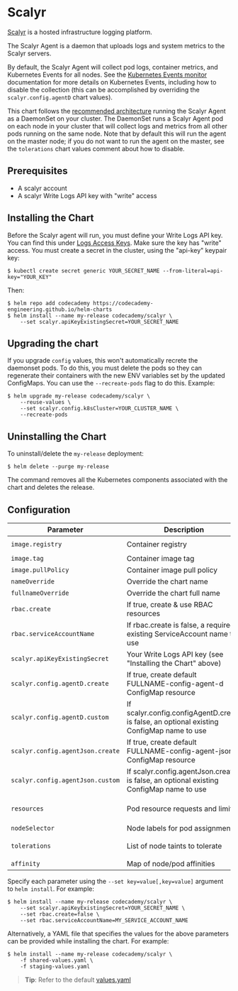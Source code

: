 # Scalyr

[Scalyr](https://www.scalyr.com/) is a hosted infrastructure logging platform.

The Scalyr Agent is a daemon that uploads logs and system metrics to the Scalyr servers.

By default, the Scalyr Agent will collect pod logs, container metrics, and Kubernetes Events for all nodes. See the [Kubernetes Events monitor](https://www.scalyr.com/help/monitors/kubernetes-events) documentation for more details on Kubernetes Events, including how to disable the collection (this can be accomplished by overriding the `scalyr.config.agentD` chart values).

This chart follows the [recommended architecture](https://www.scalyr.com/help/install-agent-kubernetes) running the Scalyr Agent as a DaemonSet on your cluster. The DaemonSet runs a Scalyr Agent pod on each node in your cluster that will collect logs and metrics from all other pods running on the same node. Note that by default this will run the agent on the master node; if you do not want to run the agent on the master, see the `tolerations` chart values comment about how to disable.

## Prerequisites

- A scalyr account
- A scalyr Write Logs API key with "write" access

## Installing the Chart

Before the Scalyr agent will run, you must define your Write Logs API key. You can find this under [Logs Access Keys](https://www.scalyr.com/keys). Make sure the key has "write" access. You must create a secret in the cluster, using the "api-key" keypair key:

```console
$ kubectl create secret generic YOUR_SECRET_NAME --from-literal=api-key="YOUR_KEY"
```

Then:

```console
$ helm repo add codecademy https://codecademy-engineering.github.io/helm-charts
$ helm install --name my-release codecademy/scalyr \
    --set scalyr.apiKeyExistingSecret=YOUR_SECRET_NAME
```

## Upgrading the chart

If you upgrade `config` values, this won't automatically recrete the daemonset pods. To do this, you must delete the pods so they can regenerate their containers with the new ENV variables set by the updated ConfigMaps. You can use the `--recreate-pods` flag to do this. Example:

```console
$ helm upgrade my-release codecademy/scalyr \
    --reuse-values \
    --set scalyr.config.k8sCluster=YOUR_CLUSTER_NAME \
    --recreate-pods
```

## Uninstalling the Chart

To uninstall/delete the `my-release` deployment:

```console
$ helm delete --purge my-release
```

The command removes all the Kubernetes components associated with the chart and deletes the release.

## Configuration

| Parameter | Description | Default |
| --- | --- | --- |
| `image.registry` | Container registry | `scalyr/scalyr-k8s-agent` |
| `image.tag` | Container image tag | `2.0.46` |
| `image.pullPolicy` | Container image pull policy | `IfNotPresent` |
| `nameOverride` | Override the chart name | `""` |
| `fullnameOverride` | Override the chart full name | `""` |
| `rbac.create` | If true, create & use RBAC resources | `true` |
| `rbac.serviceAccountName` | If rbac.create is false, a required existing ServiceAccount name to use | `default` |
| `scalyr.apiKeyExistingSecret` | Your Write Logs API key (see "Installing the Chart" above) | `nil` |
| `scalyr.config.agentD.create` | If true, create default FULLNAME-config-agent-d ConfigMap resource | `true` |
| `scalyr.config.agentD.custom` | If scalyr.config.configAgentD.create is false, an optional existing ConfigMap name to use | `nil` |
| `scalyr.config.agentJson.create` | If true, create default FULLNAME-config-agent-json ConfigMap resource | `true` |
| `scalyr.config.agentJson.custom` | If scalyr.config.agentJson.create is false, an optional existing ConfigMap name to use | `nil` |
| `resources` | Pod resource requests and limits | Scalyr recommended `value` |
| `nodeSelector` | Node labels for pod assignment | `{}` |
| `tolerations` | List of node taints to tolerate | `Scalyr recommended value` |
| `affinity` | Map of node/pod affinities | `{}` |

Specify each parameter using the `--set key=value[,key=value]` argument to `helm install`. For example:

```console
$ helm install --name my-release codecademy/scalyr \
    --set scalyr.apiKeyExistingSecret=YOUR_SECRET_NAME \
    --set rbac.create=false \
    --set rbac.serviceAccountName=MY_SERVICE_ACCOUNT_NAME
```

Alternatively, a YAML file that specifies the values for the above parameters can be provided while installing the chart. For example:

```console
$ helm install --name my-release codecademy/scalyr \
    -f shared-values.yaml \
    -f staging-values.yaml
```

> **Tip**: Refer to the default [values.yaml](values.yaml)
